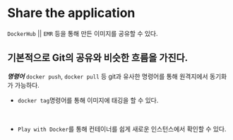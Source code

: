 # Share the application

`DockerHub` || `EMR` 등을 통해 만든 이미지를 공유할 수 있다.<br/>

## 기본적으로 Git의 공유와 비슷한 흐름을 가진다.

**_명령어_**
`docker push`, `docker pull` 등 git과 유사한 명령어를 통해 원격지에서 동기화가 가능하다.

- `docker tag`명령어를 통해 이미지에 태깅을 할 수 있다.

<br/>

- `Play with Docker`를 통해 컨테이너를 쉽게 새로운 인스턴스에서 확인할 수 있다.
